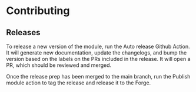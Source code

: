 # Contributing

## Releases

To release a new version of the module, run the Auto release Github
Action. It will generate new documentation, update the changelogs, and bump the
version based on the labels on the PRs included in the release. It will open a
PR, which should be reviewed and merged.

Once the release prep has been merged to the main branch, run the Publish
module action to tag the release and release it to the Forge.

